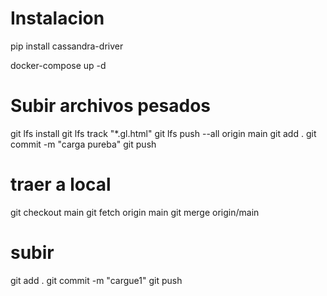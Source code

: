 # Instalacion
pip install cassandra-driver



docker-compose up -d

# Subir archivos pesados 
git lfs install
git lfs track "*.gl.html"
git lfs push --all origin main
git add .
git commit -m "carga pureba"
git push

# traer a local
git checkout main 
git fetch origin main 
git merge origin/main

# subir
git add . 
git commit -m "cargue1" 
git push